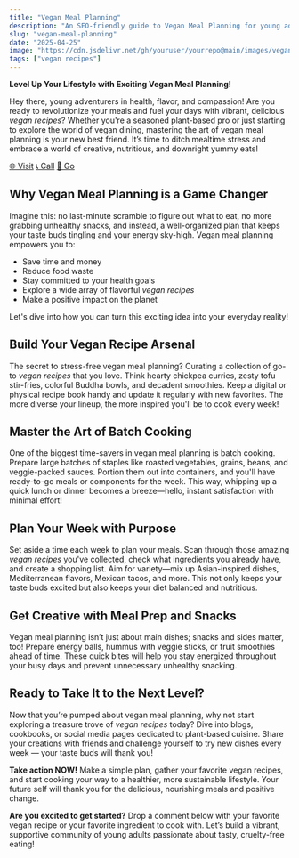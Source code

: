 ```yaml
---
title: "Vegan Meal Planning"
description: "An SEO-friendly guide to Vegan Meal Planning for young adults."
slug: "vegan-meal-planning"
date: "2025-04-25"
image: "https://cdn.jsdelivr.net/gh/youruser/yourrepo@main/images/vegan.jpg"
tags: ["vegan recipes"]
---
```

 
**Level Up Your Lifestyle with Exciting Vegan Meal Planning!**

Hey there, young adventurers in health, flavor, and compassion! Are you ready to revolutionize your meals and fuel your days with vibrant, delicious *vegan recipes*? Whether you're a seasoned plant-based pro or just starting to explore the world of vegan dining, mastering the art of vegan meal planning is your new best friend. It’s time to ditch mealtime stress and embrace a world of creative, nutritious, and downright yummy eats!

<a href="https://example.com" class="button">🌐 Visit</a>
<a href="tel:+1234567890" class="button">📞 Call</a>
<a href="https://t.me/example" class="button primary">🚀 Go</a>

## Why Vegan Meal Planning is a Game Changer

Imagine this: no last-minute scramble to figure out what to eat, no more grabbing unhealthy snacks, and instead, a well-organized plan that keeps your taste buds tingling and your energy sky-high. Vegan meal planning empowers you to:

- Save time and money
- Reduce food waste
- Stay committed to your health goals
- Explore a wide array of flavorful *vegan recipes*
- Make a positive impact on the planet

Let's dive into how you can turn this exciting idea into your everyday reality!

## Build Your Vegan Recipe Arsenal

The secret to stress-free vegan meal planning? Curating a collection of go-to *vegan recipes* that you love. Think hearty chickpea curries, zesty tofu stir-fries, colorful Buddha bowls, and decadent smoothies. Keep a digital or physical recipe book handy and update it regularly with new favorites. The more diverse your lineup, the more inspired you'll be to cook every week!

## Master the Art of Batch Cooking

One of the biggest time-savers in vegan meal planning is batch cooking. Prepare large batches of staples like roasted vegetables, grains, beans, and veggie-packed sauces. Portion them out into containers, and you'll have ready-to-go meals or components for the week. This way, whipping up a quick lunch or dinner becomes a breeze—hello, instant satisfaction with minimal effort!

## Plan Your Week with Purpose

Set aside a time each week to plan your meals. Scan through those amazing *vegan recipes* you've collected, check what ingredients you already have, and create a shopping list. Aim for variety—mix up Asian-inspired dishes, Mediterranean flavors, Mexican tacos, and more. This not only keeps your taste buds excited but also keeps your diet balanced and nutritious.

## Get Creative with Meal Prep and Snacks

Vegan meal planning isn’t just about main dishes; snacks and sides matter, too! Prepare energy balls, hummus with veggie sticks, or fruit smoothies ahead of time. These quick bites will help you stay energized throughout your busy days and prevent unnecessary unhealthy snacking.

## Ready to Take It to the Next Level?

Now that you’re pumped about vegan meal planning, why not start exploring a treasure trove of *vegan recipes* today? Dive into blogs, cookbooks, or social media pages dedicated to plant-based cuisine. Share your creations with friends and challenge yourself to try new dishes every week — your taste buds will thank you!

**Take action NOW!** Make a simple plan, gather your favorite vegan recipes, and start cooking your way to a healthier, more sustainable lifestyle. Your future self will thank you for the delicious, nourishing meals and positive change.

**Are you excited to get started?** Drop a comment below with your favorite vegan recipe or your favorite ingredient to cook with. Let’s build a vibrant, supportive community of young adults passionate about tasty, cruelty-free eating!
